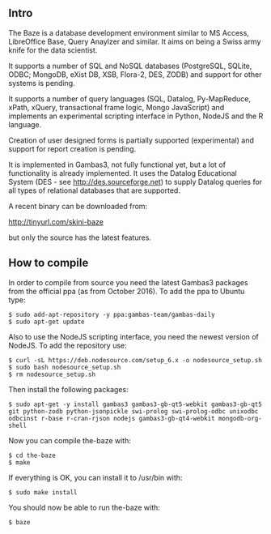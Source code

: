 Intro
-----

The Baze is a database development environment similar to MS Access, 
LibreOffice Base, Query Anaylzer and similar. It aims on being a Swiss
army knife for the data scientist.

It supports a number of SQL and NoSQL databases (PostgreSQL, SQLite, 
ODBC; MongoDB, eXist DB, XSB, Flora-2, DES, ZODB) and support for other 
systems is pending.

It supports a number of query languages (SQL, Datalog, Py-MapReduce,
xPath, xQuery, transactional frame logic, Mongo JavaScript) and implements 
an experimental scripting interface in Python, NodeJS and the R language. 

Creation of user designed forms is partially supported (experimental)
and support for report creation is pending.

It is implemented in Gambas3, not fully functional yet, but a lot
of functionality is already implemented. It uses the Datalog Educational
System (DES - see http://des.sourceforge.net) to supply Datalog queries 
for all types of relational databases that are supported.

A recent binary can be downloaded from:

http://tinyurl.com/skini-baze

but only the source has the latest features.

How to compile
--------------

In order to compile from source you need the latest Gambas3 packages
from the official ppa (as from October 2016). To add the ppa to Ubuntu
type:

```
$ sudo add-apt-repository -y ppa:gambas-team/gambas-daily
$ sudo apt-get update
```

Also to use the NodeJS scripting interface, you need the newest version
of NodeJS. To add the repository use:

```
$ curl -sL https://deb.nodesource.com/setup_6.x -o nodesource_setup.sh
$ sudo bash nodesource_setup.sh
$ rm nodesource_setup.sh
```

Then install the following packages:

```
$ sudo apt-get -y install gambas3 gambas3-gb-qt5-webkit gambas3-gb-qt5 git python-zodb python-jsonpickle swi-prolog swi-prolog-odbc unixodbc odbcinst r-base r-cran-rjson nodejs gambas3-gb-qt4-webkit mongodb-org-shell
```

Now you can compile the-baze with:

```
$ cd the-baze
$ make
```

If everything is OK, you can install it to /usr/bin with:

```
$ sudo make install
```

You should now be able to run the-baze with:

```
$ baze
```

